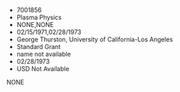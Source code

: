 * 7001856
* Plasma Physics
* NONE,NONE
* 02/15/1971,02/28/1973
* George Thurston, University of California-Los Angeles
* Standard Grant
*   name not available
* 02/28/1973
* USD Not Available

NONE